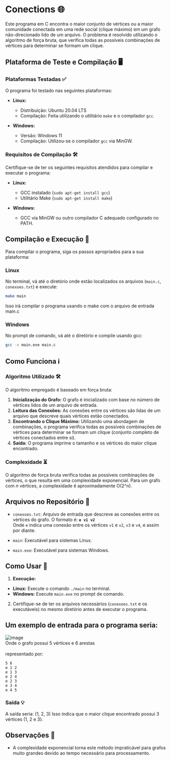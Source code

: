 # Conections 🌐

Este programa em C encontra o maior conjunto de vértices ou a maior comunidade conectada em uma rede social (clique máximo) em um grafo não-direcionado lido de um arquivo. O problema é resolvido utilizando o algoritmo de força bruta, que verifica todas as possíveis combinações de vértices para determinar se formam um clique.

## Plataforma de Teste e Compilação 🖥️

### Plataformas Testadas ✅

O programa foi testado nas seguintes plataformas:

- **Linux:**
  - Distribuição: Ubuntu 20.04 LTS
  - Compilação: Feita utilizando o utilitário `make` e o compilador `gcc`.

- **Windows:**
  - Versão: Windows 11
  - Compilação: Utilizou-se o compilador `gcc` via MinGW.

### Requisitos de Compilação 🛠️

Certifique-se de ter os seguintes requisitos atendidos para compilar e executar o programa:

- **Linux:**
  - GCC instalado (`sudo apt-get install gcc`)
  - Utilitário Make (`sudo apt-get install make`)

- **Windows:**
  - GCC via MinGW ou outro compilador C adequado configurado no PATH.

## Compilação e Execução 🚀

Para compilar o programa, siga os passos apropriados para a sua plataforma:

### Linux

No terminal, vá até o diretório onde estão localizados os arquivos (`main.c`, `conexoes.txt`) e execute:

```bash
make main
```
Isso irá compilar o programa usando o make com o arquivo de entrada main.c

### Windows
No prompt de comando, vá até o diretório e compile usando gcc:
```bash
gcc -o main.exe main.c
```

## Como Funciona ℹ️

### Algoritmo Utilizado 🛠️

O algoritmo empregado é baseado em força bruta:
1. **Inicialização do Grafo:** O grafo é inicializado com base no número de vértices lidos de um arquivo de entrada.
2. **Leitura das Conexões:** As conexões entre os vértices são lidas de um arquivo que descreve quais vértices estão conectados.
3. **Encontrando o Clique Máximo:** Utilizando uma abordagem de combinações, o programa verifica todas as possíveis combinações de vértices para determinar se formam um clique (conjunto completo de vértices conectados entre si).
4. **Saída:** O programa imprime o tamanho e os vértices do maior clique encontrado.

### Complexidade ⏳

O algoritmo de força bruta verifica todas as possíveis combinações de vértices, o que resulta em uma complexidade exponencial. Para um grafo com *n* vértices, a complexidade é aproximadamente O(2^n).

## Arquivos no Repositório 📁

- `conexoes.txt`: Arquivo de entrada que descreve as conexões entre os vértices do grafo. O formato é: **`e v1 v2`**<br />
Onde `e` indica uma conexão entre os vértices `v1` e `v2`, `v3` e `v4`, e assim por diante.

- `main`: Executável para sistemas Linux.
- `main.exe`: Executável para sistemas Windows.

## Como Usar 🚀

1. **Execução:**
 - **Linux:** Execute o comando `./main` no terminal.
 - **Windows:** Execute `main.exe` no prompt de comando.

2. Certifique-se de ter os arquivos necessários (`conexoes.txt` e os executáveis) no mesmo diretório antes de executar o programa.

## Um exemplo de entrada para o programa seria:<br />

![image](https://github.com/Fabio-araujo-silva/Conections/assets/82675020/2ad17af8-2d5a-4ce8-8189-b30eb6447b74)
<br />Onde o grafo possui 5 vértices e 6 arestas<br />
<br />representado por:

```
5 6
e 1 2
e 1 3
e 2 4
e 2 3
e 3 4
e 4 5
```
### Saída 💡

A saída seria:
(1, 2, 3)
Isso indica que o maior clique encontrado possui 3 vértices (1, 2 e 3).


## Observações 📝

- A complexidade exponencial torna este método impraticável para grafos muito grandes devido ao tempo necessário para processamento.
